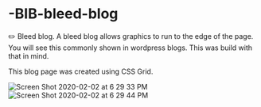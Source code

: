 # -BIB-bleed-blog
✏️ Bleed blog. A bleed blog allows graphics to run to the edge of the page. You will see this commonly shown in wordpress blogs. This was build with that in mind.

This blog page was created using CSS Grid. 

![Screen Shot 2020-02-02 at 6 29 33 PM](https://user-images.githubusercontent.com/43420527/73619340-36aa0f80-45ea-11ea-841d-05d98de77159.png)
![Screen Shot 2020-02-02 at 6 29 44 PM](https://user-images.githubusercontent.com/43420527/73619341-390c6980-45ea-11ea-8055-319e2622be27.png)
